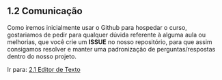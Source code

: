 ## 1.2 Comunicação

Como iremos inicialmente usar o Github para hospedar o curso, gostariamos de pedir para qualquer dúvida referente à alguma aula ou melhorias, que você crie um **ISSUE** no nosso repositório, para que assim consigamos resolver e manter uma padronização de perguntas/respostas dentro do nosso projeto.

Ir para: [2.1 Editor de Texto](../2-ambiente/1_editores-e-plugins.md)
